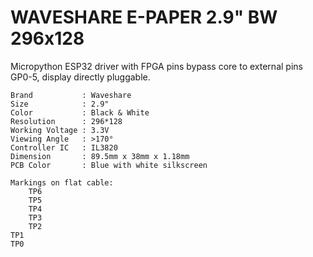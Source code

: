 # WAVESHARE E-PAPER 2.9" BW 296x128

Micropython ESP32 driver with FPGA pins bypass core
to external pins GP0-5, display directly pluggable.

    Brand           : Waveshare
    Size            : 2.9"
    Color           : Black & White
    Resolution      : 296*128
    Working Voltage : 3.3V
    Viewing Angle   : >170°
    Controller IC   : IL3820
    Dimension       : 89.5mm x 38mm x 1.18mm
    PCB Color       : Blue with white silkscreen

    Markings on flat cable:
        TP6
        TP5
        TP4
        TP3
        TP2
    TP1
    TP0
